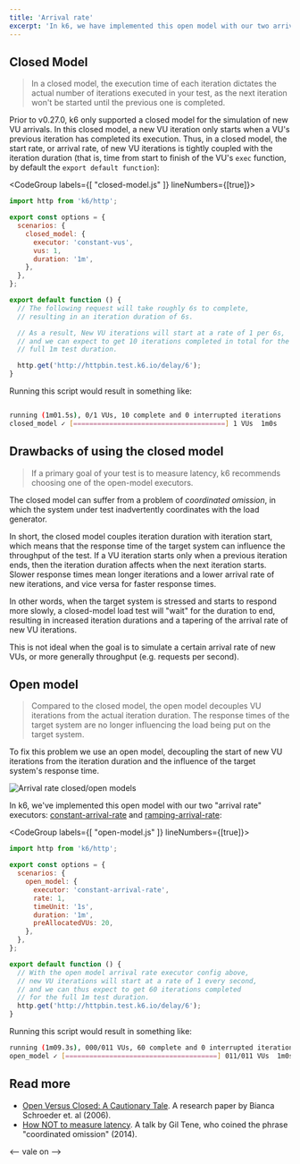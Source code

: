 ```yaml
---
title: 'Arrival rate'
excerpt: 'In k6, we have implemented this open model with our two arrival rate executors: constant-arrival-rate and ramping-arrival-rate.'
---
```


## Closed Model

> In a closed model, the execution time of each iteration dictates the actual
> number of iterations executed in your test, as the next iteration won't be started
> until the previous one is completed.

Prior to v0.27.0, k6 only supported a closed model for the simulation of new VU arrivals.
In this closed model, a new VU iteration only starts when a VU's previous iteration has
completed its execution. Thus, in a closed model, the start rate, or arrival rate, of
new VU iterations is tightly coupled with the iteration duration (that is, time from start
to finish of the VU's `exec` function, by default the `export default function`):

<CodeGroup labels={[ "closed-model.js" ]} lineNumbers={[true]}>

```javascript
import http from 'k6/http';

export const options = {
  scenarios: {
    closed_model: {
      executor: 'constant-vus',
      vus: 1,
      duration: '1m',
    },
  },
};

export default function () {
  // The following request will take roughly 6s to complete,
  // resulting in an iteration duration of 6s.

  // As a result, New VU iterations will start at a rate of 1 per 6s,
  // and we can expect to get 10 iterations completed in total for the
  // full 1m test duration.

  http.get('http://httpbin.test.k6.io/delay/6');
}
```

</CodeGroup>

Running this script would result in something like:

```bash

running (1m01.5s), 0/1 VUs, 10 complete and 0 interrupted iterations
closed_model ✓ [======================================] 1 VUs  1m0s

```

## Drawbacks of using the closed model

<Blockquote mod="warning" title="The closed model can create misleading metrics of latency">

If a primary goal of your test is to measure latency, k6 recommends choosing one of the open-model executors.

</Blockquote>

The closed model can suffer from a problem of _coordinated omission_, in which the system under test inadvertently coordinates with the load generator.

In short, the closed model couples iteration duration with iteration start, which means that the response time of the target system can influence the throughput of the test.
If a VU iteration starts only when a previous iteration ends,
then the iteration duration affects when the next iteration starts.
Slower response times mean longer iterations and a lower arrival
rate of new iterations, and vice versa for faster response times.

In other words, when the target system is stressed and starts to respond more
slowly, a closed-model load test will "wait" for the duration to end, resulting in increased
iteration durations and a tapering of the arrival rate of new VU iterations.

This is not ideal when the goal is to simulate a certain arrival rate of new VUs,
or more generally throughput (e.g. requests per second).

## Open model

> Compared to the closed model, the open model decouples VU iterations from
> the actual iteration duration. The response times of the target system are no longer
> influencing the load being put on the target system.

To fix this problem we use an open model, decoupling the start of new VU iterations
from the iteration duration and the influence of the target system's response time.

![Arrival rate closed/open models](../images/Scenarios/arrival-rate-open-closed-model.png)

In k6, we've implemented this open model with our two "arrival rate" executors:
[constant-arrival-rate](/using-k6/scenarios/executors/constant-arrival-rate) and [ramping-arrival-rate](/using-k6/scenarios/executors/ramping-arrival-rate):

<CodeGroup labels={[ "open-model.js" ]} lineNumbers={[true]}>

```javascript
import http from 'k6/http';

export const options = {
  scenarios: {
    open_model: {
      executor: 'constant-arrival-rate',
      rate: 1,
      timeUnit: '1s',
      duration: '1m',
      preAllocatedVUs: 20,
    },
  },
};

export default function () {
  // With the open model arrival rate executor config above,
  // new VU iterations will start at a rate of 1 every second,
  // and we can thus expect to get 60 iterations completed
  // for the full 1m test duration.
  http.get('http://httpbin.test.k6.io/delay/6');
}
```

</CodeGroup>

Running this script would result in something like:

```bash
running (1m09.3s), 000/011 VUs, 60 complete and 0 interrupted iterations
open_model ✓ [======================================] 011/011 VUs  1m0s  1 iters/s
```

## Read more

<!-- vale off -->

- [Open Versus Closed: A Cautionary Tale](https://www.usenix.org/legacy/event/nsdi06/tech/full_papers/schroeder/schroeder.pdf). A research paper by Bianca Schroeder et. al (2006).
- [How NOT to measure latency](https://www.youtube.com/watch?v=6Rs0p3mPNr0). A talk by Gil Tene, who coined the phrase "coordinated omission" (2014).

<-- vale on -->

